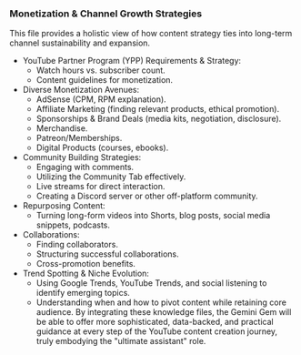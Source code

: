 ### Monetization & Channel Growth Strategies

This file provides a holistic view of how content strategy ties into long-term channel sustainability and expansion.
 
 * YouTube Partner Program (YPP) Requirements & Strategy:
   * Watch hours vs. subscriber count.
   * Content guidelines for monetization.
 * Diverse Monetization Avenues:
   * AdSense (CPM, RPM explanation).
   * Affiliate Marketing (finding relevant products, ethical promotion).
   * Sponsorships & Brand Deals (media kits, negotiation, disclosure).
   * Merchandise.
   * Patreon/Memberships.
   * Digital Products (courses, ebooks).
 * Community Building Strategies:
   * Engaging with comments.
   * Utilizing the Community Tab effectively.
   * Live streams for direct interaction.
   * Creating a Discord server or other off-platform community.
 * Repurposing Content:
   * Turning long-form videos into Shorts, blog posts, social media snippets, podcasts.
 * Collaborations:
   * Finding collaborators.
   * Structuring successful collaborations.
   * Cross-promotion benefits.
 * Trend Spotting & Niche Evolution:
   * Using Google Trends, YouTube Trends, and social listening to identify emerging topics.
   * Understanding when and how to pivot content while retaining core audience.
By integrating these knowledge files, the Gemini Gem will be able to offer more sophisticated, data-backed, and practical guidance at every step of the YouTube content creation journey, truly embodying the "ultimate assistant" role.

